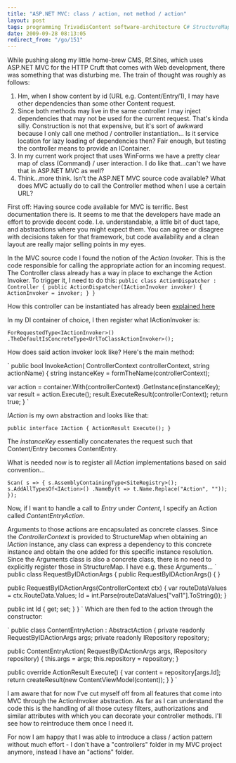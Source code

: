 ```yaml
---
title: "ASP.NET MVC: class / action, not method / action"
layout: post
tags: programming TrivadisContent software-architecture C# StructureMap ASP.NET-MVC
date: 2009-09-28 08:13:05
redirect_from: "/go/151"
---
```


While pushing along my little home-brew CMS, Rf.Sites, which uses ASP.NET MVC for the HTTP Cruft that comes with Web development, there was something that was disturbing me. The train of thought was roughly as follows:

1.  Hm, when I show content by id (URL e.g. Content/Entry/1), I may have other dependencies than some other Content request.
2.  Since both methods may live in the same controller I may inject dependencies that may not be used for the current request. That's kinda silly. Construction is not that expensive, but it's sort of awkward because I only call one method / controller instantiation...
Is it service location for lazy loading of dependencies then? Fair enough, but testing the controller means to provide an IContainer.
3.  In my current work project that uses WinForms we have a pretty clear map of class (Command) / user interaction. I do like that...can't we have that in ASP.NET MVC as well?
4.  Think...more think. Isn't the ASP.NET MVC source code available? What does MVC actually do to call the Controller method when I use a certain URL?

First off: Having source code available for MVC is terrific. Best documentation there is. It seems to me that the developers have made an effort to provide decent code. I.e. understandable, a little bit of duct tape, and abstractions where you might expect them. You can agree or disagree with decisions taken for that framework, but code availability and a clean layout are really major selling points in my eyes.

In the MVC source code I found the notion of the _Action Invoker_. This is the code responsible for calling the appropriate action for an incoming request. The Controller class already has a way in place to exchange the Action Invoker. To trigger it, I need to do this:
`
public class ActionDispatcher : Controller
{
  public ActionDispatcher(IActionInvoker invoker)
  {
    ActionInvoker = invoker;
  }
}
`

How this controller can be instantiated has already been [explained here](http://haacked.com/archive/2007/12/07/tdd-and-dependency-injection-with-asp.net-mvc.aspx)

In my DI container of choice, I then register what IActionInvoker is:

`
ForRequestedType<IActionInvoker>()
  .TheDefaultIsConcreteType<UrlToClassActionInvoker>();
`

How does said action invoker look like? Here's the main method:

`
public bool InvokeAction(
  ControllerContext controllerContext, 
  string actionName)
{
  string instanceKey = formTheName(controllerContext);

  var action = container.With(controllerContext)
    .GetInstance<IAction>(instanceKey);
  var result = action.Execute();
  result.ExecuteResult(controllerContext);
  return true;
}
`

_IAction_ is my own abstraction and looks like that:

`
public interface IAction
{
  ActionResult Execute();
}
`

The _instanceKey_ essentially concatenates the request such that Content/Entry becomes ContentEntry.

What is needed now is to register all _IAction_ implementations based on said convention...

`
Scan(
  s =>
  {
    s.AssemblyContainingType<SiteRegistry>();
    s.AddAllTypesOf<IAction>()
      .NameBy(t => t.Name.Replace("Action", ""));
  });
`

Now, if I want to handle a call to _Entry_ under _Content_, I specify 
an Action called _ContentEntryAction_.

Arguments to those actions are encapsulated as concrete classes. Since the _ControllerContext_ is provided to StructureMap when obtaining an _IAction_ instance, any class can express a dependency to this concrete instance and obtain the one added for this specific instance resolution. Since the Arguments class is also a concrete class, there is no need to explicitly register those in StructureMap. I have e.g. these Arguments...
`
public class RequestByIDActionArgs
{
  public RequestByIDActionArgs() { }

  public RequestByIDActionArgs(ControllerContext ctx)
  {
    var routeDataValues = ctx.RouteData.Values;
    Id = int.Parse(routeDataValues["val1"].ToString());
  }

  public int Id { get; set; }
}
`
Which are then fed to the action through the constructor:

`
public class ContentEntryAction : AbstractAction
{
  private readonly RequestByIDActionArgs args;
  private readonly IRepository<Content> repository;

  public ContentEntryAction(
    RequestByIDActionArgs args, 
    IRepository<Content> repository)
  {
    this.args = args;
    this.repository = repository;
  }

  public override ActionResult Execute()
  {
    var content = repository[args.Id];
    return createResult(new ContentViewModel(content));
  }
}
`

I am aware that for now I've cut myself off from all features that come into MVC through the ActionInvoker abstraction. As far as I can understand the code this is the handling of all those cutesy filters, authorizations and similar attributes with which you can decorate your controller methods. I'll see how to reintroduce them once I need it. 

For now I am happy that I was able to introduce a class / action pattern without much effort - I don't have a "controllers" folder in my MVC project anymore, instead I have an "actions" folder.